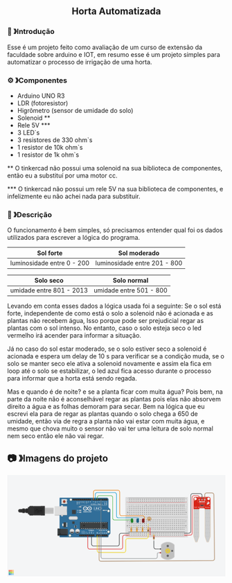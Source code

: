 <h2 align=center>
  Horta Automatizada
</h2>

### 🏁 》Introdução
Esse é um projeto feito como avaliação de um curso de extensão da faculdade sobre arduino e IOT, 
em resumo esse é um projeto simples para automatizar o processo de irrigação de uma horta.


### ⚙ 》Componentes
- Arduino UNO R3
- LDR (fotoresistor)
- Higrômetro (sensor de umidade do solo)
- Solenoid **
- Rele 5V ***
- 3 LED`s
- 3 resistores de 330 ohm`s
- 1 resistor de 10k ohm`s
- 1 resistor de 1k ohm`s

** O tinkercad não possui uma solenoid na sua biblioteca de componentes, então eu a substituí por uma motor cc.

*** O tinkercad não possui um rele 5V na sua biblioteca de componentes, e infelizmente eu não achei nada para substituir.

### 📃 》Descrição
O funcionamento é bem simples, só precisamos entender qual foi os dados utilizados para escrever a lógica do programa.

| **Sol forte**  | **Sol moderado** |
| ------------- | ------------- | 
| luminosidade entre 0 - 200  | luminosidade entre 201 - 800   |  

| **Solo seco**  | **Solo normal** | 
| ------------- | ------------- | 
| umidade entre 801 - 2013  | umidade entre 501 - 800   | 

Levando em conta esses dados a lógica usada foi a seguinte:
Se o sol está forte, independente de como está o solo a solenoid não é acionada e as plantas não recebem água,
Isso porque pode ser prejudicial regar as plantas com o sol intenso. No entanto, caso o solo esteja seco o led vermelho irá acender para informar a situação.

Já no caso do sol estar moderado, se o solo estiver seco a solenoid é acionada e espera um delay de 10 s para verificar se a condição muda, se o solo se manter 
seco ele ativa a solenoid novamente e assim ela fica em loop até o solo se estabilizar, o led azul fica acesso durante o processo para informar que a horta está sendo 
regada.

Mas e quando é de noite? e se a planta ficar com muita água?
Pois bem, na parte da noite não é aconselhável regar as plantas pois elas não absorvem direito a água e as folhas demoram para secar. Bem na lógica que eu escrevi
ela para de regar as plantas quando o solo chega a 650 de umidade, então via de regra a planta não vai estar com muita água, e mesmo que chova muito o sensor não
vai ter uma leitura  de solo normal nem seco então ele não vai regar.

## 📷 》Imagens do projeto

<img src="./HortaImagem.png">


